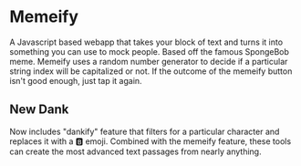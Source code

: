 # Memeify
A Javascript based webapp that takes your block of text and turns it into something you can use to mock people. Based off the famous SpongeBob meme.
Memeify uses a random number generator to decide if a particular string index will be capitalized or not. If the outcome of the memeify button isn't good enough, just tap it again.

## New Dank
Now includes "dankify" feature that filters for a particular character and replaces it with a 🅱️ emoji. Combined with the memeify feature, these tools can create the most advanced text passages from nearly anything.
